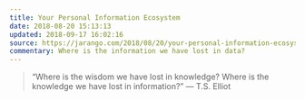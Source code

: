```yaml
---
title: Your Personal Information Ecosystem
date: 2018-08-20 15:13:13
updated: 2018-09-17 16:02:16
source: https://jarango.com/2018/08/20/your-personal-information-ecosystem/
commentary: Where is the information we have lost in data?
---
```


> “Where is the wisdom we have lost in knowledge? Where is the knowledge we have lost in information?”
> — T.S. Elliot